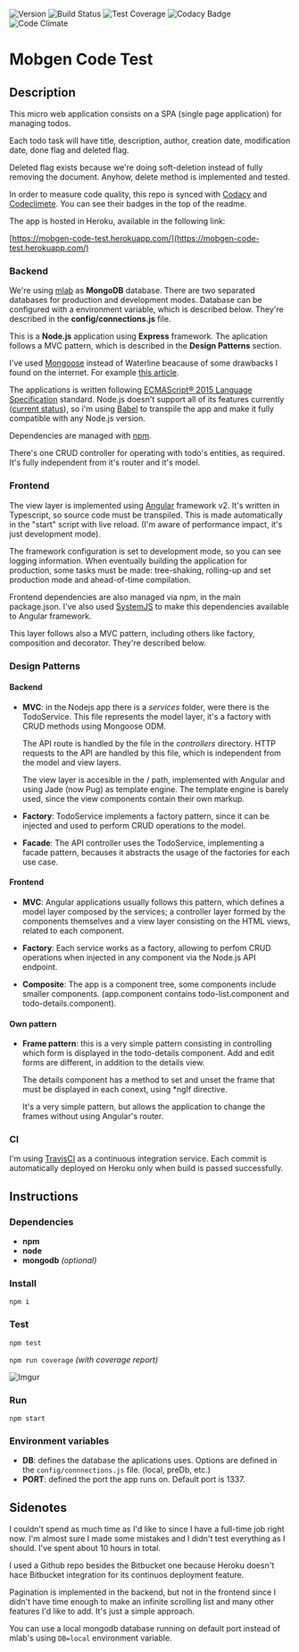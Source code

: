 ![Version](https://img.shields.io/badge/version-1.0-blue.svg)
![Build Status](https://travis-ci.org/alex030293/code-test.svg?branch=master)
![Test Coverage](https://codeclimate.com/github/alex030293/code-test/badges/coverage.svg)
![Codacy Badge](https://api.codacy.com/project/badge/Grade/8547dab75752418dab6fcf504b91f43f)
![Code Climate](https://codeclimate.com/github/alex030293/code-test/badges/gpa.svg)


# Mobgen Code Test

## Description

This micro web application consists on a SPA (single page application) for managing todos.

Each todo task will have title, description, author, creation date, modification date, done flag and deleted flag.

Deleted flag exists because we're doing soft-deletion instead of fully removing the document. Anyhow, delete method is implemented and tested.

In order to measure code quality, this repo is synced with [Codacy](https://www.codacy.com/) and [Codeclimete](https://codeclimate.com/). You can see their badges in the top of the readme.

The app is hosted in Heroku, available in the following link:

[https://mobgen-code-test.herokuapp.com/](https://mobgen-code-test.herokuapp.com/)


### Backend

We're using [mlab](http://mlab.com) as **MongoDB** database. There are two separated databases for production and development modes. Database can be configured with a environment variable, which is described below. They're described in the **config/connections.js** file.

This is a **Node.js** application using **Express** framework. The aplication follows a MVC pattern, which is described in the **Design Patterns** section.

I've used [Mongoose](http://mongoosejs.com/) instead of Waterline beacause of some drawbacks I found on the internet. For example [this article](https://kev.inburke.com/kevin/dont-use-sails-or-waterline/).

The applications is written following [ECMAScript® 2015 Language Specification](http://www.ecma-international.org/ecma-262/6.0/) standard. Node.js doesn't support all of its features currently ([current status](http://node.green/)), so i'm using [Babel](https://babeljs.io/docs/usage/cli/) to transpile the app and make it fully compatible with any Node.js version.

Dependencies are managed with [npm](https://www.npmjs.com/).

There's one CRUD controller for operating with todo's entities, as required. It's fully independent from it's router and it's model.


### Frontend

The view layer is implemented using [Angular](https://angular.io/) framework v2. It's written in Typescript, so source code must be transpiled. This is made automatically in the "start" script with live reload. (I'm aware of performance impact, it's just development mode).

The framework configuration is set to development mode, so you can see logging information. When eventually building the application for production, some tasks must be made: tree-shaking, rolling-up and set production mode and ahead-of-time compilation. 

Frontend dependencies are also managed via npm, in the main package.json. I've also used [SystemJS](https://github.com/systemjs/systemjs) to make this dependencies available to Angular framework.

This layer follows also a MVC pattern, including others like factory, composition and decorator. They're described below.

### Design Patterns

#### Backend

* **MVC**: in the Nodejs app there is a *services* folder, were there is the TodoService. This file represents the model layer, it's a factory with CRUD methods using Mongoose ODM. 

    The API route is handled by the file in the *controllers* directory. HTTP requests to the API are handled by this file, which is independent from the model and view layers.

    The view layer is accesible in the / path, implemented with Angular and using Jade (now Pug) as template engine. The template engine is barely used, since the view components contain their own markup.

* **Factory**: TodoService implements a factory pattern, since it can be injected and used to perform CRUD operations to the model.

* **Facade**: The API controller uses the TodoService, implementing a facade pattern, becauses it abstracts the usage of the factories for each use case.

#### Frontend

* **MVC**: Angular applications usually follows this pattern, which defines a model layer composed by the services; a controller layer formed by the components themselves and a view layer consisting on the HTML views, related to each component.

* **Factory**: Each service works as a factory, allowing to perfom CRUD operations when injected in any component via the Node.js API endpoint.

* **Composite**: The app is a component tree, some components include smaller components. (app.component contains todo-list.component and todo-details.component).

#### Own pattern

* **Frame pattern**: this is a very simple pattern consisting in controlling which form is displayed in the todo-details component. Add and edit forms are different, in addition to the details view.

    The details component has a method to set and unset the frame that must be displayed in each conext, using *ngIf directive.

    It's a very simple pattern, but allows the application to change the frames without using Angular's router.


### CI

I'm using [TravisCI](https://travis-ci.org/) as a continuous integration service. Each commit is automatically deployed on Heroku only when build is passed successfully.

## Instructions

### Dependencies

- **npm**
- **node**
- **mongodb** *(optional)*


### Install

`npm i`


### Test

`npm test`

`npm run coverage` *(with coverage report)*

![Imgur](http://i.imgur.com/2yXq5Sp.png)

### Run

`npm start`

### Environment variables

* **DB**: defines the database the aplications uses. Options are defined in the `config/connnections.js` file. (local, preDb, etc.)
* **PORT**: defined the port the app runs on. Default port is 1337.

## Sidenotes

I couldn't spend as much time as I'd like to since I have a full-time job right now. I'm almost sure I made some mistakes and I didn't test everything as I should. I've spent about 10 hours in total.

I used a Github repo besides the Bitbucket one because Heroku doesn't hace Bitbucket integration for its continuos deployment feature.

Pagination is implemented in the backend, but not in the frontend since I didn't have time enough to make an infinite scrolling list and many other features I'd like to add. It's just a simple approach.

You can use a local mongodb database running on default port instead of mlab's using `DB=local` environment variable.